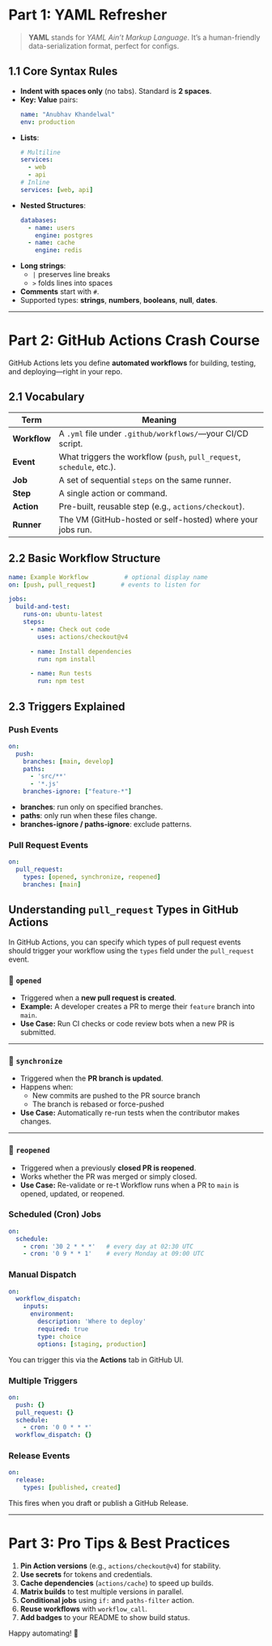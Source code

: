 

# Part 1: YAML Refresher

> **YAML** stands for *YAML Ain’t Markup Language*. It’s a human-friendly data-serialization format, perfect for configs.

## 1.1 Core Syntax Rules

- **Indent with spaces only** (no tabs). Standard is **2 spaces**.
- **Key: Value** pairs:  
  ```yaml
  name: "Anubhav Khandelwal"
  env: production
  ```
- **Lists**:
  ```yaml
  # Multiline
  services:
    - web
    - api
  # Inline
  services: [web, api]
  ```
- **Nested Structures**:
  ```yaml
  databases:
    - name: users
      engine: postgres
    - name: cache
      engine: redis
  ```
- **Long strings**:
  - `|` preserves line breaks
  - `>` folds lines into spaces
- **Comments** start with `#`.
- Supported types: **strings**, **numbers**, **booleans**, **null**, **dates**.

---

# Part 2: GitHub Actions Crash Course

GitHub Actions lets you define **automated workflows** for building, testing, and deploying—right in your repo.

## 2.1 Vocabulary

| Term       | Meaning                                                                 |
|------------|-------------------------------------------------------------------------|
| **Workflow** | A `.yml` file under `.github/workflows/`—your CI/CD script.            |
| **Event**    | What triggers the workflow (`push`, `pull_request`, `schedule`, etc.). |
| **Job**      | A set of sequential `steps` on the same runner.                        |
| **Step**     | A single action or command.                                            |
| **Action**   | Pre-built, reusable step (e.g., `actions/checkout`).                   |
| **Runner**   | The VM (GitHub-hosted or self-hosted) where your jobs run.             |

## 2.2 Basic Workflow Structure

```yaml
name: Example Workflow          # optional display name
on: [push, pull_request]       # events to listen for

jobs:
  build-and-test:
    runs-on: ubuntu-latest
    steps:
      - name: Check out code
        uses: actions/checkout@v4

      - name: Install dependencies
        run: npm install

      - name: Run tests
        run: npm test
```

## 2.3 Triggers Explained

### Push Events

```yaml
on:
  push:
    branches: [main, develop]
    paths:
      - 'src/**'
      - '*.js'
    branches-ignore: ["feature-*"]
```

- **branches**: run only on specified branches.
- **paths**: only run when these files change.
- **branches-ignore / paths-ignore**: exclude patterns.

### Pull Request Events

```yaml
on:
  pull_request:
    types: [opened, synchronize, reopened]
    branches: [main]
```
## Understanding `pull_request` Types in GitHub Actions

In GitHub Actions, you can specify which types of pull request events should trigger your workflow using the `types` field under the `pull_request` event.

### 🔹 `opened`
- Triggered when a **new pull request is created**.
- **Example:** A developer creates a PR to merge their `feature` branch into `main`.
- **Use Case:** Run CI checks or code review bots when a new PR is submitted.

---

### 🔹 `synchronize`
- Triggered when the **PR branch is updated**.
- Happens when:
  - New commits are pushed to the PR source branch
  - The branch is rebased or force-pushed
- **Use Case:** Automatically re-run tests when the contributor makes changes.

---

### 🔹 `reopened`
- Triggered when a previously **closed PR is reopened**.
- Works whether the PR was merged or simply closed.
- **Use Case:** Re-validate or re-t
Workflow runs when a PR to `main` is opened, updated, or reopened.

### Scheduled (Cron) Jobs

```yaml
on:
  schedule:
    - cron: '30 2 * * *'   # every day at 02:30 UTC
    - cron: '0 9 * * 1'    # every Monday at 09:00 UTC
```

### Manual Dispatch

```yaml
on:
  workflow_dispatch:
    inputs:
      environment:
        description: 'Where to deploy'
        required: true
        type: choice
        options: [staging, production]
```
You can trigger this via the **Actions** tab in GitHub UI.

### Multiple Triggers

```yaml
on:
  push: {}
  pull_request: {}
  schedule:
    - cron: '0 0 * * *'
  workflow_dispatch: {}
```

### Release Events

```yaml
on:
  release:
    types: [published, created]
```
This fires when you draft or publish a GitHub Release.

---

# Part 3: Pro Tips & Best Practices

1. **Pin Action versions** (e.g., `actions/checkout@v4`) for stability.
2. **Use secrets** for tokens and credentials.
3. **Cache dependencies** (`actions/cache`) to speed up builds.
4. **Matrix builds** to test multiple versions in parallel.
5. **Conditional jobs** using `if:` and `paths-filter` action.
6. **Reuse workflows** with `workflow_call`.
7. **Add badges** to your README to show build status.

Happy automating! 🚀
